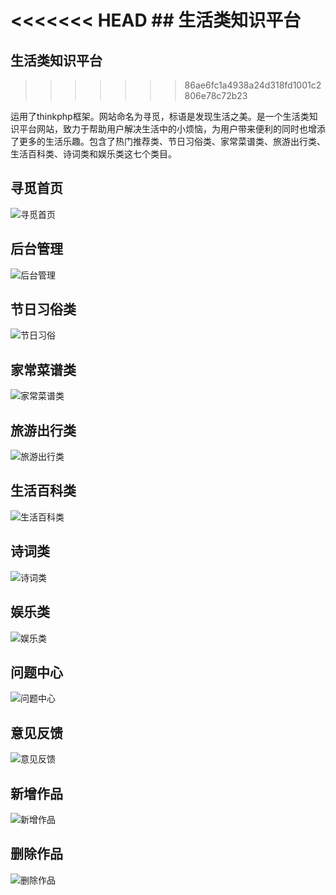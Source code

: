 <<<<<<< HEAD
﻿## 生活类知识平台
=======
## 生活类知识平台
>>>>>>> 86ae6fc1a4938a24d318fd1001c2806e78c72b23

运用了thinkphp框架。网站命名为寻觅，标语是发现生活之美。是一个生活类知识平台网站，致力于帮助用户解决生活中的小烦恼，为用户带来便利的同时也增添了更多的生活乐趣。包含了热门推荐类、节日习俗类、家常菜谱类、旅游出行类、生活百科类、诗词类和娱乐类这七个类目。

## 寻觅首页

![寻觅首页](https://github.com/cocominew/mytest/blob/master/img-storage/%E5%AF%BB%E8%A7%85%E9%A6%96%E9%A1%B5.JPEG)

## 后台管理

![后台管理](https://github.com/cocominew/mytest/blob/master/img-storage/%E5%90%8E%E5%8F%B0%E7%AE%A1%E7%90%86.jpg)

## 节日习俗类

![节日习俗](https://github.com/cocominew/mytest/blob/master/img-storage/%E8%8A%82%E6%97%A5%E4%B9%A0%E4%BF%97%E7%B1%BB.JPEG)

## 家常菜谱类

![家常菜谱类](https://github.com/cocominew/mytest/blob/master/img-storage/%E5%AE%B6%E5%B8%B8%E8%8F%9C%E8%B0%B1%E7%B1%BB.JPEG)

## 旅游出行类

![旅游出行类](https://github.com/cocominew/mytest/blob/master/img-storage/%E6%97%85%E6%B8%B8%E5%87%BA%E8%A1%8C%E7%B1%BB.JPEG)

## 生活百科类

![生活百科类](https://github.com/cocominew/mytest/blob/master/img-storage/%E7%94%9F%E6%B4%BB%E7%99%BE%E7%A7%91%E7%B1%BB.JPEG)

## 诗词类

![诗词类](https://github.com/cocominew/mytest/blob/master/img-storage/%E8%AF%97%E8%AF%8D%E7%B1%BB.JPEG)

## 娱乐类

![娱乐类](https://github.com/cocominew/mytest/blob/master/img-storage/%E5%A8%B1%E4%B9%90%E7%B1%BB.jpg)

## 问题中心

![问题中心](https://github.com/cocominew/mytest/blob/master/img-storage/%E9%97%AE%E9%A2%98%E4%B8%AD%E5%BF%83.JPEG)

## 意见反馈

![意见反馈](https://github.com/cocominew/mytest/blob/master/img-storage/%E6%84%8F%E8%A7%81%E5%8F%8D%E9%A6%88.jpg)

## 新增作品

![新增作品](https://github.com/cocominew/mytest/blob/master/img-storage/%E6%96%B0%E5%A2%9E%E4%BD%9C%E5%93%81.JPEG)

## 删除作品

![删除作品](https://github.com/cocominew/mytest/blob/master/img-storage/%E5%88%A0%E9%99%A4%E4%BD%9C%E5%93%81.jpg)

